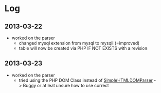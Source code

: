 # Log
## 2013-03-22
- worked on the parser
	- changed mysql extension from mysql to mysqli (=improved)
	- table will now be created via PHP IF NOT EXISTS with a revision
## 2013-03-23
- worked on the parser
	- tried using the PHP DOM Class instead of [SimpleHTMLDOMParser](http://simplehtmldom.sourceforge.net/) -> Buggy or at leat unsure how to use correct
